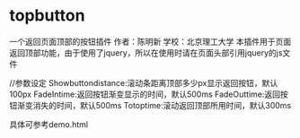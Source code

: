 # topbutton
一个返回页面顶部的按钮插件
作者：陈明新
学校：北京理工大学
本插件用于页面返回顶部功能，由于使用了jquery，所以在使用时请在页面头部引用jquery的js文件

//参数设定
Showbuttondistance:滚动条距离顶部多少px显示返回按钮，默认100px
FadeIntime:返回按钮渐变显示的时间，默认500ms
FadeOuttime:返回按钮渐变消失的时间，默认500ms
Totoptime:滚动返回顶部所用时间，默认300ms

具体可参考demo.html
